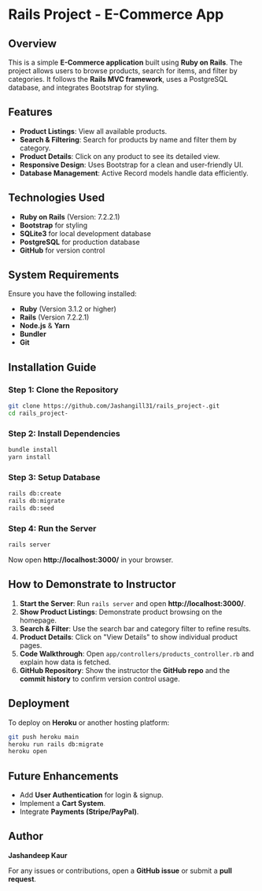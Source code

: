 # Rails Project - E-Commerce App

## Overview
This is a simple **E-Commerce application** built using **Ruby on Rails**. The project allows users to browse products, search for items, and filter by categories. It follows the **Rails MVC framework**, uses a PostgreSQL database, and integrates Bootstrap for styling.

## Features
- **Product Listings**: View all available products.
- **Search & Filtering**: Search for products by name and filter them by category.
- **Product Details**: Click on any product to see its detailed view.
- **Responsive Design**: Uses Bootstrap for a clean and user-friendly UI.
- **Database Management**: Active Record models handle data efficiently.

## Technologies Used
- **Ruby on Rails** (Version: 7.2.2.1)
- **Bootstrap** for styling
- **SQLite3** for local development database
- **PostgreSQL** for production database
- **GitHub** for version control

## System Requirements
Ensure you have the following installed:
- **Ruby** (Version 3.1.2 or higher)
- **Rails** (Version 7.2.2.1)
- **Node.js** & **Yarn**
- **Bundler**
- **Git**

## Installation Guide
### Step 1: Clone the Repository
```sh
git clone https://github.com/Jashangill31/rails_project-.git
cd rails_project-
```

### Step 2: Install Dependencies
```sh
bundle install
yarn install
```

### Step 3: Setup Database
```sh
rails db:create
rails db:migrate
rails db:seed
```

### Step 4: Run the Server
```sh
rails server
```
Now open **http://localhost:3000/** in your browser.

## How to Demonstrate to Instructor
1. **Start the Server**: Run `rails server` and open **http://localhost:3000/**.
2. **Show Product Listings**: Demonstrate product browsing on the homepage.
3. **Search & Filter**: Use the search bar and category filter to refine results.
4. **Product Details**: Click on "View Details" to show individual product pages.
5. **Code Walkthrough**: Open `app/controllers/products_controller.rb` and explain how data is fetched.
6. **GitHub Repository**: Show the instructor the **GitHub repo** and the **commit history** to confirm version control usage.

## Deployment
To deploy on **Heroku** or another hosting platform:
```sh
git push heroku main
heroku run rails db:migrate
heroku open
```

## Future Enhancements
- Add **User Authentication** for login & signup.
- Implement a **Cart System**.
- Integrate **Payments (Stripe/PayPal)**.

## Author
**Jashandeep Kaur**

For any issues or contributions, open a **GitHub issue** or submit a **pull request**.


